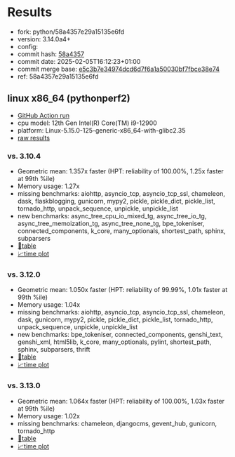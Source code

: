 # Results

- fork: python/58a4357e29a15135e6fd
- version: 3.14.0a4+
- config: 
- commit hash: [58a4357](https://github.com/python/cpython/commit/58a4357)
- commit date: 2025-02-05T16:12:23+01:00
- commit merge base: [e5c3b7e34974dcd6d7f6a1a50030bf7fbce38e74](https://github.com/python/cpython/commit/e5c3b7e34974dcd6d7f6a1a50030bf7fbce38e74)
- ref: 58a4357e29a15135e6fd

## linux x86_64 (pythonperf2)

- [GitHub Action run](https://github.com/faster-cpython/benchmarking/actions/runs/13176092155)
- cpu model: 12th Gen Intel(R) Core(TM) i9-12900
- platform: Linux-5.15.0-125-generic-x86_64-with-glibc2.35
- [raw results](bm-20250205-pythonperf2-x86_64-python-58a4357e29a15135e6fd-3.14.0a4%2B-58a4357.json)

### vs. 3.10.4

- Geometric mean: 1.357x faster (HPT: reliability of 100.00%, 1.25x faster at 99th %ile)
- Memory usage: 1.27x
- missing benchmarks: aiohttp, asyncio_tcp, asyncio_tcp_ssl, chameleon, dask, flaskblogging, gunicorn, mypy2, pickle, pickle_dict, pickle_list, tornado_http, unpack_sequence, unpickle, unpickle_list
- new benchmarks: async_tree_cpu_io_mixed_tg, async_tree_io_tg, async_tree_memoization_tg, async_tree_none_tg, bpe_tokeniser, connected_components, k_core, many_optionals, shortest_path, sphinx, subparsers
- [📄table](bm-20250205-pythonperf2-x86_64-python-58a4357e29a15135e6fd-3.14.0a4%2B-58a4357-vs-3.10.4.md)
- [📈time plot](bm-20250205-pythonperf2-x86_64-python-58a4357e29a15135e6fd-3.14.0a4%2B-58a4357-vs-3.10.4.svg)

### vs. 3.12.0

- Geometric mean: 1.050x faster (HPT: reliability of 99.99%, 1.01x faster at 99th %ile)
- Memory usage: 1.04x
- missing benchmarks: aiohttp, asyncio_tcp, asyncio_tcp_ssl, chameleon, dask, gunicorn, mypy2, pickle, pickle_dict, pickle_list, tornado_http, unpack_sequence, unpickle, unpickle_list
- new benchmarks: bpe_tokeniser, connected_components, genshi_text, genshi_xml, html5lib, k_core, many_optionals, pylint, shortest_path, sphinx, subparsers, thrift
- [📄table](bm-20250205-pythonperf2-x86_64-python-58a4357e29a15135e6fd-3.14.0a4%2B-58a4357-vs-3.12.0.md)
- [📈time plot](bm-20250205-pythonperf2-x86_64-python-58a4357e29a15135e6fd-3.14.0a4%2B-58a4357-vs-3.12.0.svg)

### vs. 3.13.0

- Geometric mean: 1.064x faster (HPT: reliability of 100.00%, 1.03x faster at 99th %ile)
- Memory usage: 1.02x
- missing benchmarks: chameleon, djangocms, gevent_hub, gunicorn, tornado_http
- [📄table](bm-20250205-pythonperf2-x86_64-python-58a4357e29a15135e6fd-3.14.0a4%2B-58a4357-vs-3.13.0.md)
- [📈time plot](bm-20250205-pythonperf2-x86_64-python-58a4357e29a15135e6fd-3.14.0a4%2B-58a4357-vs-3.13.0.svg)

